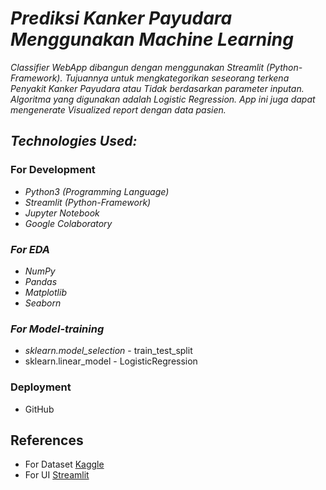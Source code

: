 # *Prediksi Kanker Payudara Menggunakan Machine Learning*

*Classifier WebApp dibangun dengan menggunakan Streamlit (Python-Framework). Tujuannya untuk mengkategorikan seseorang terkena Penyakit Kanker Payudara atau Tidak berdasarkan parameter inputan. Algoritma yang digunakan adalah Logistic Regression. App ini juga dapat mengenerate Visualized report dengan data pasien.*


## *Technologies Used:*

### For Development
* *Python3 (Programming Language)*
* *Streamlit (Python-Framework)*
* *Jupyter Notebook*
* *Google Colaboratory*

### *For EDA*
* *NumPy*
* *Pandas*
* *Matplotlib*
* *Seaborn*

### *For Model-training*
* *sklearn.model_selection* - train_test_split
* sklearn.linear_model - LogisticRegression


### Deployment
* GitHub

## References
* For Dataset [Kaggle](https://www.kaggle.com/datasets/yasserh/breast-cancer-dataset)
* For UI [Streamlit](https://streamlit.io/)
